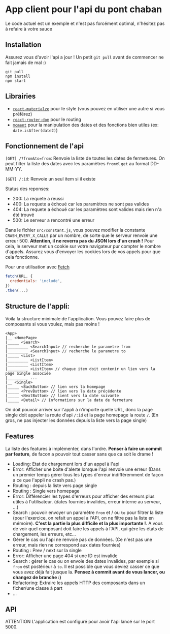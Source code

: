 # App client pour l'api du pont chaban

Le code actuel est un exemple et n'est pas forcément optimal, n'hésitez pas à refaire à votre sauce

## Installation

Assurez vous d'avoir l'api a jour ! Un petit `git pull` avant de commencer ne fait jamais de mal :)

```
git pull
npm install
npm start
```

## Librairies
- [`react-materialze`](https://react-materialize.github.io/#/) pour le style (vous pouvez en utiliser une autre si vous préférez)
- [`react-router-dom`](https://reacttraining.com/react-router/web/guides/philosophy) pour le routing
- [`moment`](https://momentjs.com/docs/) pour la manipulation des dates et des fonctions bien utiles (ex: `date.isAfter(date2)`)

## Fonctionnement de l'api

`[GET] /?from&to=from`: Renvoie la liste de toutes les dates de fermetures. On peut filter la liste des dates avec les paramètres `from`et `get` au format DD-MM-YY.

`[GET] /:id`: Renvoie un seul item si il existe

Status des reponses:  
- 200: La requete a reussi
- 400: La requete a échoué car les paramètres ne sont pas valides
- 404: La requete a échoué car les paramètres sont valides mais rien n'a été trouvé
- 500: Le serveur a rencontré une erreur

Dans le fichier `src/constant.js`, vous pouvez modifier la constante `CRASH_EVERY_X_CALLS` par un nombre,
de sorte que le serveur renvoie une erreur 500. __Attention, il ne reverra pas du JSON lors d'un crash !__
Pour cela, le serveur met un cookie sur votre navigateur pur compter le nombre d'appels. Assurez vous d'envoyer les cookies lors de vos appels
pour que cela fonctionne.

Pour une utilisation avec [Fetch](https://developer.mozilla.org/en-US/docs/Web/API/Fetch_API/Using_Fetch)
```js
fetch(URL, {
  credentials: 'include',
})
.then(...)
```
## Structure de l'appli:
Voila la structure minimale de l'application. Vous pouvez faire plus de composants si vous voulez, mais pas moins !

```
<App>
|__ <HomePage>
|_____ <Search>
|_________ <SearchInput> // recherche le parametre from
|_________ <SearchInput> // recherche le parametre to
|_____ <List>
|_________ <ListItem>
|_________ <ListItem>
|_________ <ListItem> // chaque item doit contenir un lien vers la page Single associée
|_________ ...
|__ <Single>
|_____ <BackButton> // lien vers la homepage
|_____ <PrevButton> // lien vers la date précédente
|_____ <NextButton> // lient vers la date suivante
|_____ <Detail> // Informations sur la date de fermeture

```
On doit pouvoir arriver sur l'appli à n'importe quelle URL, donc la page single doit appeler la route d'api `/:id` et la page homepage la route `/`.
(En gros, ne pas injecter les données depuis la liste vers la page single)

## Features

La liste des features à implémenter, dans l'ordre. __Penser à faire un commit par feature__, de facon a pouvoir tout casser sans que ca soit le drame !

- Loading: Etat de chargement lors d'un appel à l'api
- Error: Afficher une boite d'alerte lorsque l'api renvoie une erreur (Dans un premier temps gérer tous les types d'erreur indifféremment de façon  a ce que l'appli ne crash pas.)
- Routing : depuis la liste vers page single
- Routing : Single vers homepage
- Error: Différencier les types d'erreurs pour afficher des erreurs plus utiles à l'utilisateur. (dates fournies invalides, erreur interne au serveur, ...)
- Search : pouvoir envoyer un paramètre `from` et / ou `to` pour filtrer la liste (pour l'exercice, on refait un appel a l'API, on ne filtre pas la liste en mémoire). __C'est la partie la plus difficile et la plus importante !__. A vous de voir quel composant doit faire les appels à l'API, qui gère les états de chargement, les erreurs, etc...
- Gérer le cas ou l'api ne renvoie pas de données. (Ce n'est pas une erreur, mais rien ne correspond aux dates fournies)
- Routing : Prev / next sur la single
- Error: Afficher une page 404 si une ID est invalide
- Search : gérer le cas ou on envoie des dates invalides, par exemple si `from` est postérieur à `to`. Il est possible que vous deviez casser ce que vous avez déjà fait jusque la. __Pensez à commit avant de vous lancer, ou changez de branche :)__
- Refactoring: Extraire les appels HTTP des composants dans un ficher/une classe à part
- ...

## API

ATTENTION
L'application est configuré pour avoir l'api lancé sur le port 5000.